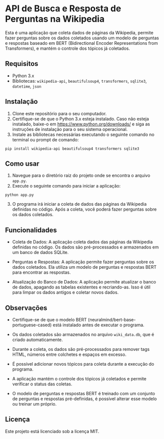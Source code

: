 # API de Busca e Resposta de Perguntas na Wikipedia

Esta é uma aplicação que coleta dados de páginas da Wikipedia, permite fazer perguntas sobre os dados coletados usando um modelo de perguntas e respostas baseado em BERT (Bidirectional Encoder Representations from Transformers), e mantém o controle dos tópicos já coletados.

## Requisitos
- Python 3.x
- Bibliotecas: `wikipedia-api`, `beautifulsoup4`, `transformers`, `sqlite3`, `datetime`, `json`

## Instalação
1. Clone este repositório para o seu computador.
2. Certifique-se de que o Python 3.x esteja instalado. Caso não esteja instalado, baixe-o em https://www.python.org/downloads/ e siga as instruções de instalação para o seu sistema operacional.
3. Instale as bibliotecas necessárias executando o seguinte comando no terminal ou prompt de comando:
```
pip install wikipedia-api beautifulsoup4 transformers sqlite3
```
## Como usar

1. Navegue para o diretório raiz do projeto onde se encontra o arquivo `app.py`.
2. Execute o seguinte comando para iniciar a aplicação:
```
python app.py
```
3. O programa irá iniciar a coleta de dados das páginas da Wikipedia definidas no código. Após a coleta, você poderá fazer perguntas sobre os dados coletados.

## Funcionalidades

- Coleta de Dados: A aplicação coleta dados das páginas da Wikipedia definidas no código. Os dados são pré-processados e armazenados em um banco de dados SQLite.

- Perguntas e Respostas: A aplicação permite fazer perguntas sobre os dados coletados. Ela utiliza um modelo de perguntas e respostas BERT para encontrar as respostas.

- Atualização do Banco de Dados: A aplicação permite atualizar o banco de dados, apagando as tabelas existentes e recriando-as. Isso é útil para limpar os dados antigos e coletar novos dados.

## Observações

- Certifique-se de que o modelo BERT (neuralmind/bert-base-portuguese-cased) está instalado antes de executar o programa.

- Os dados coletados são armazenados no arquivo `wiki_data.db`, que é criado automaticamente.

- Durante a coleta, os dados são pré-processados para remover tags HTML, números entre colchetes e espaços em excesso.

- É possível adicionar novos tópicos para coleta durante a execução do programa.

- A aplicação mantém o controle dos tópicos já coletados e permite verificar o status das coletas.

- O modelo de perguntas e respostas BERT é treinado com um conjunto de perguntas e respostas pré-definidas, é possível alterar esse modelo ou treinar um próprio.

## Licença
Este projeto está licenciado sob a licença MIT.


